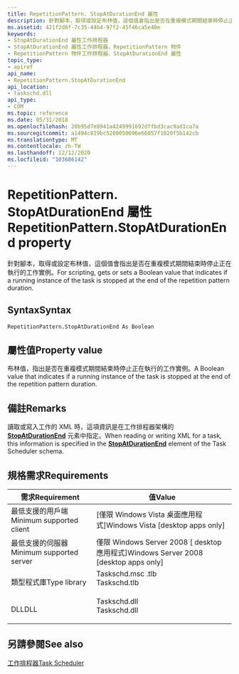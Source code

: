 ```yaml
---
title: RepetitionPattern. StopAtDurationEnd 屬性
description: 針對腳本，取得或設定布林值，這個值會指出是否在重複模式期間結束時停止正在執行的工作實例。
ms.assetid: 421f2d6f-7c35-44b4-97f2-45f46ca5e40e
keywords:
- StopAtDurationEnd 屬性工作排程器
- StopAtDurationEnd 屬性工作排程器，RepetitionPattern 物件
- RepetitionPattern 物件工作排程器、StopAtDurationEnd 屬性
topic_type:
- apiref
api_name:
- RepetitionPattern.StopAtDurationEnd
api_location:
- taskschd.dll
api_type:
- COM
ms.topic: reference
ms.date: 05/31/2018
ms.openlocfilehash: 20b95d7e8941a4249991692dffbd3cac9ad1ca7a
ms.sourcegitcommit: a1494c819bc5200050696e66057f1020f5b142cb
ms.translationtype: MT
ms.contentlocale: zh-TW
ms.lasthandoff: 12/12/2020
ms.locfileid: "103686142"
---
```

# <a name="repetitionpatternstopatdurationend-property"></a><span data-ttu-id="8c01e-106">RepetitionPattern. StopAtDurationEnd 屬性</span><span class="sxs-lookup"><span data-stu-id="8c01e-106">RepetitionPattern.StopAtDurationEnd property</span></span>

<span data-ttu-id="8c01e-107">針對腳本，取得或設定布林值，這個值會指出是否在重複模式期間結束時停止正在執行的工作實例。</span><span class="sxs-lookup"><span data-stu-id="8c01e-107">For scripting, gets or sets a Boolean value that indicates if a running instance of the task is stopped at the end of the repetition pattern duration.</span></span>

## <a name="syntax"></a><span data-ttu-id="8c01e-108">Syntax</span><span class="sxs-lookup"><span data-stu-id="8c01e-108">Syntax</span></span>


```VB
RepetitionPattern.StopAtDurationEnd As Boolean
```



## <a name="property-value"></a><span data-ttu-id="8c01e-109">屬性值</span><span class="sxs-lookup"><span data-stu-id="8c01e-109">Property value</span></span>

<span data-ttu-id="8c01e-110">布林值，指出是否在重複模式期間結束時停止正在執行的工作實例。</span><span class="sxs-lookup"><span data-stu-id="8c01e-110">A Boolean value that indicates if a running instance of the task is stopped at the end of the repetition pattern duration.</span></span>

## <a name="remarks"></a><span data-ttu-id="8c01e-111">備註</span><span class="sxs-lookup"><span data-stu-id="8c01e-111">Remarks</span></span>

<span data-ttu-id="8c01e-112">讀取或寫入工作的 XML 時，這項資訊是在工作排程器架構的 [**StopAtDurationEnd**](taskschedulerschema-stopatdurationend-repetitiontype-element.md) 元素中指定。</span><span class="sxs-lookup"><span data-stu-id="8c01e-112">When reading or writing XML for a task, this information is specified in the [**StopAtDurationEnd**](taskschedulerschema-stopatdurationend-repetitiontype-element.md) element of the Task Scheduler schema.</span></span>

## <a name="requirements"></a><span data-ttu-id="8c01e-113">規格需求</span><span class="sxs-lookup"><span data-stu-id="8c01e-113">Requirements</span></span>



| <span data-ttu-id="8c01e-114">需求</span><span class="sxs-lookup"><span data-stu-id="8c01e-114">Requirement</span></span> | <span data-ttu-id="8c01e-115">值</span><span class="sxs-lookup"><span data-stu-id="8c01e-115">Value</span></span> |
|-------------------------------------|-----------------------------------------------------------------------------------------|
| <span data-ttu-id="8c01e-116">最低支援的用戶端</span><span class="sxs-lookup"><span data-stu-id="8c01e-116">Minimum supported client</span></span><br/> | <span data-ttu-id="8c01e-117">\[僅限 Windows Vista 桌面應用程式\]</span><span class="sxs-lookup"><span data-stu-id="8c01e-117">Windows Vista \[desktop apps only\]</span></span><br/>                                          |
| <span data-ttu-id="8c01e-118">最低支援的伺服器</span><span class="sxs-lookup"><span data-stu-id="8c01e-118">Minimum supported server</span></span><br/> | <span data-ttu-id="8c01e-119">僅限 Windows Server 2008 \[ desktop 應用程式\]</span><span class="sxs-lookup"><span data-stu-id="8c01e-119">Windows Server 2008 \[desktop apps only\]</span></span><br/>                                    |
| <span data-ttu-id="8c01e-120">類型程式庫</span><span class="sxs-lookup"><span data-stu-id="8c01e-120">Type library</span></span><br/>             | <dl> <span data-ttu-id="8c01e-121"><dt>Taskschd.msc .tlb</dt></span><span class="sxs-lookup"><span data-stu-id="8c01e-121"><dt>Taskschd.tlb</dt></span></span> </dl> |
| <span data-ttu-id="8c01e-122">DLL</span><span class="sxs-lookup"><span data-stu-id="8c01e-122">DLL</span></span><br/>                      | <dl> <span data-ttu-id="8c01e-123"><dt>Taskschd.dll</dt></span><span class="sxs-lookup"><span data-stu-id="8c01e-123"><dt>Taskschd.dll</dt></span></span> </dl> |



## <a name="see-also"></a><span data-ttu-id="8c01e-124">另請參閱</span><span class="sxs-lookup"><span data-stu-id="8c01e-124">See also</span></span>

<dl> <dt>

[<span data-ttu-id="8c01e-125">工作排程器</span><span class="sxs-lookup"><span data-stu-id="8c01e-125">Task Scheduler</span></span>](task-scheduler-start-page.md)
</dt> </dl>

 

 





